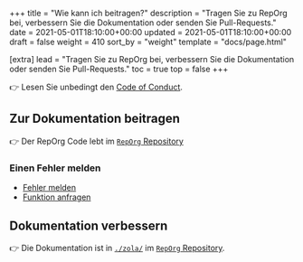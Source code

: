 +++
title = "Wie kann ich beitragen?"
description = "Tragen Sie zu RepOrg bei, verbessern Sie die Dokumentation oder senden Sie Pull-Requests."
date = 2021-05-01T18:10:00+00:00
updated = 2021-05-01T18:10:00+00:00
draft = false
weight = 410
sort_by = "weight"
template = "docs/page.html"

[extra]
lead = "Tragen Sie zu RepOrg bei, verbessern Sie die Dokumentation oder senden Sie Pull-Requests."
toc = true
top = false
+++

👉 Lesen Sie unbedingt den [Code of Conduct](../code-of-conduct/).

## Zur Dokumentation beitragen

👉 Der RepOrg Code lebt im [`RepOrg` Repository](https://github.com/tomirgang/reporg)

### Einen Fehler melden

- [Fehler melden](https://github.com/tomirgang/reporg/issues/new)
- [Funktion anfragen](https://github.com/tomirgang/reporg/issues/new)

## Dokumentation verbessern

👉 Die Dokumentation ist in [`./zola/`](https://github.com/tomirgang/reporg/tree/main/zola)
im [`RepOrg` Repository](https://github.com/tomirgang/reporg).
